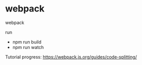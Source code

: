 # webpack
webpack


run 
- npm run build
- npm run watch

Tutorial progress:
https://webpack.js.org/guides/code-splitting/